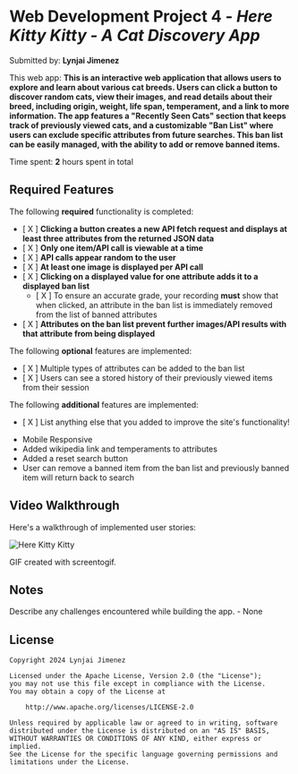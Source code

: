 # Web Development Project 4 - *Here Kitty Kitty - A Cat Discovery App*

Submitted by: **Lynjai Jimenez**

This web app: **This is an interactive web application that allows users to explore and learn about various cat breeds. Users can click a button to discover random cats, view their images, and read details about their breed, including origin, weight, life span, temperament, and a link to more information. The app features a "Recently Seen Cats" section that keeps track of previously viewed cats, and a customizable "Ban List" where users can exclude specific attributes from future searches. This ban list can be easily managed, with the ability to add or remove banned items.**

Time spent: **2** hours spent in total

## Required Features

The following **required** functionality is completed:

- [ X ] **Clicking a button creates a new API fetch request and displays at least three attributes from the returned JSON data**
- [ X ] **Only one item/API call is viewable at a time**
- [ X ] **API calls appear random to the user**
- [ X ] **At least one image is displayed per API call**
- [ X ] **Clicking on a displayed value for one attribute adds it to a displayed ban list**
  - [ X ] To ensure an accurate grade, your recording **must** show that when clicked, an attribute in the ban list is immediately removed from the list of banned attributes
- [ X ] **Attributes on the ban list prevent further images/API results with that attribute from being displayed**

The following **optional** features are implemented:

- [ X ] Multiple types of attributes can be added to the ban list
- [ X ] Users can see a stored history of their previously viewed items from their session

The following **additional** features are implemented:

* [ X ] List anything else that you added to improve the site's functionality!
 - Mobile Responsive
 - Added wikipedia link and temperaments to attributes
 - Added a reset search button
 - User can remove a banned item from the ban list and previously banned item will return back to search

## Video Walkthrough

Here's a walkthrough of implemented user stories:

![Here Kitty Kitty](/public/herekittykitty.gif)

<!-- Replace this with whatever GIF tool you used! -->
GIF created with screentogif.
<!-- Recommended tools:
[Kap](https://getkap.co/) for macOS
[ScreenToGif](https://www.screentogif.com/) for Windows
[peek](https://github.com/phw/peek) for Linux. -->

## Notes

Describe any challenges encountered while building the app. - None

## License

    Copyright 2024 Lynjai Jimenez

    Licensed under the Apache License, Version 2.0 (the "License");
    you may not use this file except in compliance with the License.
    You may obtain a copy of the License at

        http://www.apache.org/licenses/LICENSE-2.0

    Unless required by applicable law or agreed to in writing, software
    distributed under the License is distributed on an "AS IS" BASIS,
    WITHOUT WARRANTIES OR CONDITIONS OF ANY KIND, either express or implied.
    See the License for the specific language governing permissions and
    limitations under the License.
